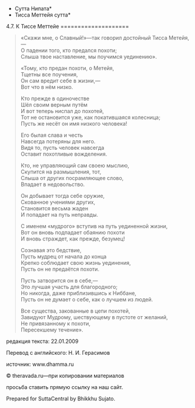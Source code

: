 * Сутта Нипата*
* Тисса Меттейя сутта*

4\.7\. К Тиссе Меттейе
\=\=\=\=\=\=\=\=\=\=\=\=\=\=\=\=\=\=\=\=

> «Cкажи мне, о Славный\!»—так говорил достойный Тисса Метейя,—  
> О падении того, кто предался похоти;  
> Слыша твое наставление, мы поучимся уединению»\.
>
> «Тому, кто предан похоти, о Метейя,  
> Тщетны все поучения,  
> Он сам вредит себе в жизни,—  
> Вот что в нём низко\.
>
> Кто прежде в одиночестве  
> Шёл своим верным путём  
> И вот теперь ниспал до похотей,  
> Тот не остановится уже, как покатившаяся колесница;  
> Пусть же несёт он имя низкого человека\!
>
> Его былая слава и честь  
> Навсегда потеряны для него\.  
> Видя то, пусть человек навсегда  
> Оставит похотливые вожделения\.
>
> Кто, не управляющий сам своею мыслию,  
> Скупится на размышления, тот,  
> Слыша от других посрамляющее слово,  
> Впадает в недовольство\.
>
> Он добывает тогда себе оружие,  
> Скованное учениями других,  
> Становится весьма жаден  
> И попадает на путь неправды\.
>
> С именем «мудрого» вступив на путь уединенной жизни,  
> Вот он вновь подпадает обаянию похоти  
> И вновь страждет, как прежде, безумец\!
>
> Сознавая это бедствие,  
> Пусть мудрец от начала до конца  
> Крепко соблюдает свою жизнь уединения,  
> Пусть он не предаётся похоти\.
>
> Пусть затворится он в себе,—  
> Это лучшая участь для благородного;  
> Но никогда, даже приблизившись к Ниббане,  
> Пусть он не думает о себе, как о лучшем из людей\.
>
> Все существа, закованные в цепи похотей,  
> Завидуют Мудрому, шествующему в пустоте от желаний,  
> Не привязанному к похоти,  
> Пересекшему течение»\.

редакция текста: 22\.01\.2009

Перевод с английского: Н\. И\. Герасимов

источник: www\.dhamma\.ru

© theravada\.ru—при копировании материалов

просьба ставить прямую ссылку на наш сайт\.

Prepared for SuttaCentral by Bhikkhu Sujato\.
